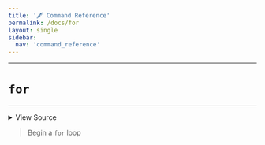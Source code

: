 ```yaml
---
title: '🖋️ Command Reference'
permalink: /docs/for
layout: single
sidebar:
  nav: 'command_reference'
---
```


---

# `for`

---



<details>
  <summary>View Source</summary>

{% highlight sh %}

# Write the function
!fn --shellpen-private writeDSL writeln "for $*"
!fn --shellpen-private writeDSL writeln "do"

# Push the DSL command to run to CLOSE this block
!fn --shellpen-private writeDSL --push "done"
{% endhighlight %}

</details>



> Begin a `for` loop








